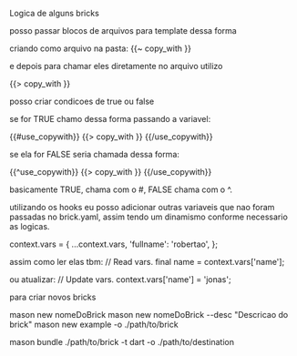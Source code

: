 Logica de alguns bricks


posso passar blocos de arquivos para template dessa forma

criando como arquivo na pasta:
{{~ copy_with }}


e depois para chamar eles diretamente no arquivo utilizo

{{> copy_with }}


posso criar condicoes de true ou false

se for TRUE chamo dessa forma passando a variavel:


{{#use_copywith}}
  {{> copy_with }}
{{/use_copywith}}


se ela for FALSE seria chamada dessa forma:


{{^use_copywith}}
  {{> copy_with }}
{{/use_copywith}}

basicamente TRUE, chama com o #, FALSE chama com o ^.

utilizando os hooks eu posso adicionar outras variaveis que nao foram passadas no brick.yaml, assim tendo um dinamismo conforme necessario as logicas.

 context.vars = {
    ...context.vars,
    'fullname': 'robertao',
  };

 assim como ler elas tbm:
// Read vars.
  final name = context.vars['name'];


ou atualizar:
// Update vars.
context.vars['name'] = 'jonas';



para criar novos bricks

mason new nomeDoBrick
mason new nomeDoBrick --desc "Descricao do brick"
mason new example -o ./path/to/brick



mason bundle ./path/to/brick -t dart -o ./path/to/destination
